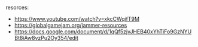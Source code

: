 resorces:
- https://www.youtube.com/watch?v=xkcCWqifT9M
- https://globalgamejam.org/jammer-resources
- https://docs.google.com/document/d/1qQf5zjvJHEB40xYhTiFo9GzNYUBt8iAw8vzPu2Oy354/edit
